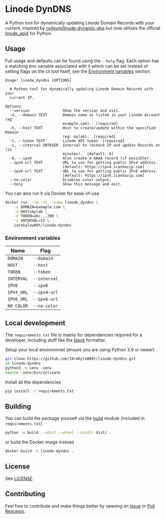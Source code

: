 # Linode DynDNS

A Python tool for dynamically updating Linode Domain Records with your current, inspired by [nvllsvm/linode-dynamic-dns](https://github.com/nvllsvm/linode-dynamic-dns) but now utilizes the official [linode_api4](https://github.com/linode/linode_api4-python) for Python.

## Usage

Full usage and defaults can be found using the `--help` flag. Each option has a matching env variable associated with it which can be set instead of setting flags on the cli tool itself, see the [Environment variables](#Environment-variables) section.

```
Usage: linode_dyndns [OPTIONS]

  A Python tool for dynamically updating Linode Domain Records with your
  current IP.

Options:
  --version               Show the version and exit.
  -d, --domain TEXT       Domain name as listed in your Linode Account (eg:
                          example.com).  [required]
  -h, --host TEXT         Host to create/update within the specified Domain
                          (eg: mylab).  [required]
  -t, --token TEXT        Linode API token  [required]
  -i, --interval INTEGER  Interval to recheck IP and update Records at (in
                          minutes).  [default: 0]
  -6, --ipv6              Also create a AAAA record (if possible).
  --ipv4-url TEXT         URL to use for getting public IPv4 address.
                          [default: https://ipv4.icanhazip.com]
  --ipv6-url TEXT         URL to use for getting public IPv6 address.
                          [default: https://ipv6.icanhazip.com]
  --no-color              Disables color output.
  --help                  Show this message and exit.
```

You can also run it via Docker for ease-of-use

```sh
docker run --rm -it --name linode_dyndns \
    -e DOMAIN=exmaple.com \
    -e HOST=mylab \
    -e TOKEN=abc...789 \
    -e INTERVAL=15 \
    iarekylew00t/linode-dyndns
```

### Environment variables

| Name       | Flag         |
| ---------- | ------------ |
| `DOMAIN`   | `--domain`   |
| `HOST`     | `--host`     |
| `TOKEN`    | `--token`    |
| `INTERVAL` | `--interval` |
| `IPV6`     | `--ipv6`     |
| `IPV4_URL` | `--ipv4-url` |
| `IPV6_URL` | `--ipv6-url` |
| `NO_COLOR` | `--no-color` |

## Local development

The `requirements.txt` file is mainly for dependencies required for a developer, including stuff like the [black](https://github.com/psf/black) formatter.

Setup your local environmnet (ensure you are using Python 3.9 or newer)

```sh
git clone https://github.com/IAreKyleW00t/linode-dyndns.git
cd linode-dyndns
python3 -m venv .venv
source .venv/bin/activate
```

Install all the dependencies

```sh
pip install -r requirements.txt
```

## Building

You can build the package yourself via the [build](https://pypi.org/project/build/) module (included in `requirements.txt`)

```sh
python -m build --sdist --wheel --outdir dist/ .
```

or build the Docker image instead

```sh
docker build -t linode-dyndns .
```

## License

See [LICENSE](https://github.com/IAreKyleW00t/linode-dyndns/blob/main/LICENSE).

## Contributing

Feel free to contribute and make things better by opening an [Issue](https://github.com/IAreKyleW00t/linode-dyndns/issues) or [Pull Requests](https://github.com/IAreKyleW00t/linode-dyndns/pulls).
